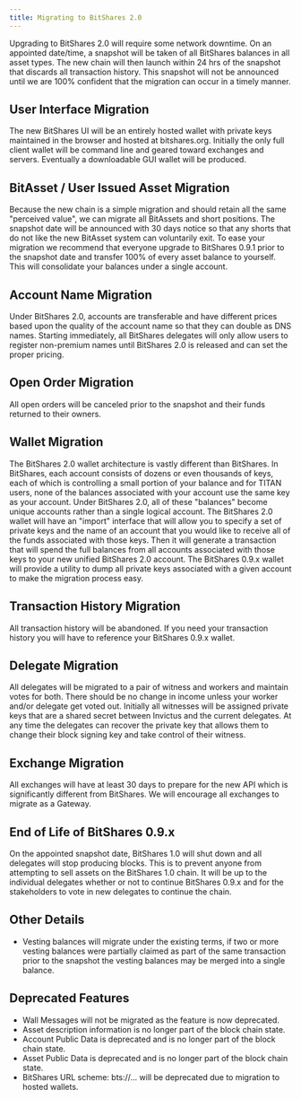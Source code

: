 ```yaml
---
title: Migrating to BitShares 2.0
---
```


Upgrading to BitShares 2.0 will require some network downtime. On an appointed date/time, a snapshot will be taken of
all BitShares balances in all asset types.  The new chain will then launch within 24 hrs of the snapshot that discards
all transaction history.  This snapshot will not be announced until we are 100% confident that the migration can occur
in a timely manner.

<!--more-->

## User Interface Migration 

The new BitShares UI will be an entirely hosted wallet with private keys maintained in the
browser and hosted at bitshares.org.  Initially the only full client wallet will be command line and geared toward
exchanges and servers.  Eventually a downloadable GUI wallet will be produced.

## BitAsset / User Issued Asset Migration 

Because the new chain is a simple migration and should retain all the same
"perceived value", we can migrate all BitAssets and short positions.  The snapshot date will be announced with 30 days
notice so that any shorts that do not like the new BitAsset system can voluntarily exit.    To ease your migration we
recommend that everyone upgrade to BitShares 0.9.1 prior to the snapshot date and transfer 100% of every asset balance
to yourself.  This will consolidate your balances under a single account.

## Account Name Migration 

Under BitShares 2.0, accounts are transferable and have different prices based upon the
quality of the account name so that they can double as DNS names.  Starting immediately, all BitShares delegates will
only allow users to register non-premium names until BitShares 2.0 is released and can set the proper pricing.

## Open Order Migration 

All open orders will be canceled prior to the snapshot and their funds returned to their owners.

## Wallet Migration 

The BitShares 2.0 wallet architecture is vastly different than BitShares.  In BitShares, each
account consists of dozens or even thousands of keys, each of which is controlling a small portion of your balance and
for TITAN users, none of the balances associated with your account use the same key as your account.  Under BitShares
2.0, all of these "balances" become unique accounts rather than a single logical account.    The BitShares 2.0 wallet
will have an "import" interface that will allow you to specify a set of private keys and the name of an account that you
would like to receive all of the funds associated with those keys.   Then it will generate a transaction that will spend
the full balances from all accounts associated with those keys to your new unified BitShares 2.0 account.    The
BitShares 0.9.x wallet will provide a utility to dump all private keys associated with a given account to make the
migration process easy.

## Transaction History Migration 

All transaction history will be abandoned.  If you need your transaction history you
will have to reference your BitShares 0.9.x wallet.

## Delegate Migration 

All delegates will be migrated to a pair of witness and workers and maintain votes for both.
There should be no change in income unless your worker and/or delegate get voted out.  Initially all witnesses will be
assigned private keys that are a shared secret between Invictus and the current delegates.  At any time the delegates
can recover the private key that allows them to change their block signing key and take control of their witness.

## Exchange Migration 

All exchanges will have at least 30 days to prepare for the new API which is significantly
different from BitShares.  We will encourage all exchanges to migrate as a Gateway.

## End of Life of BitShares 0.9.x 

On the appointed snapshot date, BitShares 1.0 will shut down and all delegates will
stop producing blocks.  This is to prevent anyone from attempting to sell assets on the BitShares 1.0 chain.  It will be
up to the individual delegates whether or not to continue BitShares 0.9.x and for the stakeholders to vote in new
delegates to continue the chain.

## Other Details

* Vesting balances will migrate under the existing terms, if two or more vesting balances were partially claimed as part
of the same transaction prior to the snapshot the vesting balances may be merged into a single balance.

## Deprecated Features

* Wall Messages will not be migrated as the feature is now deprecated.
* Asset description information is no longer part of the block chain state.
* Account Public Data is deprecated and is no longer part of the block chain state.
* Asset Public Data is deprecated and is no longer part of the block chain state.
* BitShares URL scheme: bts://... will be deprecated due to migration to hosted wallets.
